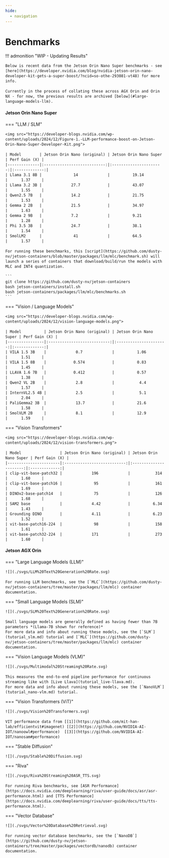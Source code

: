 ```yaml
---
hide:
  - navigation
---
```


# Benchmarks

!!! admonition "WIP - Updating Results"

    Below is recent data from the Jetson Orin Nano Super benchmarks - see [here](https://developer.nvidia.com/blog/nvidia-jetson-orin-nano-developer-kit-gets-a-super-boost/?ncid=so-othe-293081-vt48) for more info.  

    Currently in the process of collating these across AGX Orin and Orin NX - for now, the previous results are archived [below](#large-language-models-llm).

#### Jetson Orin Nano Super

=== "LLM / SLM"

    <img src="https://developer-blogs.nvidia.com/wp-content/uploads/2024/12/Figure-1.-LLM-performance-boost-on-Jetson-Orin-Nano-Super-Developer-Kit.png">

    | Model        | Jetson Orin Nano (original) | Jetson Orin Nano Super | Perf Gain (X) |
    |--------------|:---------------------------:|:----------------------:|:-------------:|
    | Llama 3.1 8B |              14             |          19.14         |      1.37     |
    | Llama 3.2 3B |             27.7            |          43.07         |      1.55     |
    | Qwen2.5 7B   |             14.2            |          21.75         |      1.53     |
    | Gemma 2 2B   |             21.5            |          34.97         |      1.63     |
    | Gemma 2 9B   |             7.2             |          9.21          |      1.28     |
    | Phi 3.5 3B   |             24.7            |          38.1          |      1.54     |
    | SmolLM2      |              41             |          64.5          |      1.57     |

    For running these benchmarks, this [script](https://github.com/dusty-nv/jetson-containers/blob/master/packages/llm/mlc/benchmark.sh) will launch a series of containers that download/build/run the models with MLC and INT4 quantization.

    ```
    git clone https://github.com/dusty-nv/jetson-containers
    bash jetson-containers/install.sh
    bash jetson-containers/packages/llm/mlc/benchmarks.sh
    ```

=== "Vision / Language Models"

    <img src="https://developer-blogs.nvidia.com/wp-content/uploads/2024/12/vision-language-models.png">

    | Model          | Jetson Orin Nano (original) | Jetson Orin Nano Super | Perf Gain (X) |
    |----------------|:---------------------------:|:----------------------:|:-------------:|
    | VILA 1.5 3B    |             0.7             |          1.06          |      1.51     |
    | VILA 1.5 8B    |            0.574            |          0.83          |      1.45     |
    | LLAVA 1.6 7B   |            0.412            |          0.57          |      1.38     |
    | Qwen2 VL 2B    |             2.8             |           4.4          |      1.57     |
    | InternVL2.5 4B |             2.5             |           5.1          |      2.04     |
    | PaliGemma2 3B  |             13.7            |          21.6          |      1.58     |
    | SmolVLM 2B     |             8.1             |          12.9          |      1.59     |

=== "Vision Transformers"

    <img src="https://developer-blogs.nvidia.com/wp-content/uploads/2024/12/vision-transformers.png">

    | Model                 | Jetson Orin Nano (original) | Jetson Orin Nano Super | Perf Gain (X) |
    |-----------------------|:---------------------------:|:----------------------:|:-------------:|
    | clip-vit-base-patch32 |             196             |           314          |      1.60     |
    | clip-vit-base-patch16 |              95             |           161          |      1.69     |
    | DINOv2-base-patch14   |              75             |           126          |      1.68     |
    | SAM2 base             |             4.42            |          6.34          |      1.43     |
    | Grounding DINO        |             4.11            |          6.23          |      1.52     |
    | vit-base-patch16-224  |              98             |           158          |      1.61     |
    | vit-base-patch32-224  |             171             |           273          |      1.60     |

#### Jetson AGX Orin

=== "Large Language Models (LLM)"

    ![](./svgs/LLM%20Text%20Generation%20Rate.svg)

    For running LLM benchmarks, see the [`MLC`](https://github.com/dusty-nv/jetson-containers/tree/master/packages/llm/mlc) container documentation.

=== "Small Language Models (SLM)"

    ![](./svgs/SLM%20Text%20Generation%20Rate.svg)

    Small language models are generally defined as having fewer than 7B parameters *(Llama-7B shown for reference)*   
    For more data and info about running these models, see the [`SLM`](tutorial_slm.md) tutorial and [`MLC`](https://github.com/dusty-nv/jetson-containers/tree/master/packages/llm/mlc) container documentation.

=== "Vision Language Models (VLM)"

    ![](./svgs/Multimodal%20Streaming%20Rate.svg)

    This measures the end-to-end pipeline performance for continuous streaming like with [Live Llava](tutorial_live-llava.md).  
    For more data and info about running these models, see the [`NanoVLM`](tutorial_nano-vlm.md) tutorial.

=== "Vision Transformers (ViT)"

    ![](./svgs/Vision%20Transformers.svg)

    VIT performance data from [[1]](https://github.com/mit-han-lab/efficientvit#imagenet) [[2]](https://github.com/NVIDIA-AI-IOT/nanoowl#performance)  [[3]](https://github.com/NVIDIA-AI-IOT/nanosam#performance)

=== "Stable Diffusion"

    ![](./svgs/Stable%20Diffusion.svg)

=== "Riva"

    ![](./svgs/Riva%20Streaming%20ASR_TTS.svg)

    For running Riva benchmarks, see [ASR Performance](https://docs.nvidia.com/deeplearning/riva/user-guide/docs/asr/asr-performance.html) and [TTS Performance](https://docs.nvidia.com/deeplearning/riva/user-guide/docs/tts/tts-performance.html).

=== "Vector Database"

    ![](./svgs/Vector%20Database%20Retrieval.svg)

    For running vector database benchmarks, see the [`NanoDB`](https://github.com/dusty-nv/jetson-containers/tree/master/packages/vectordb/nanodb) container documentation.
